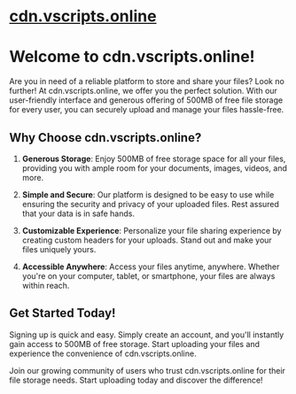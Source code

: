 # [cdn.vscripts.online](https://cdn.vscripts.online)

# Welcome to cdn.vscripts.online!

Are you in need of a reliable platform to store and share your files? Look no further! At cdn.vscripts.online, we offer you the perfect solution. With our user-friendly interface and generous offering of 500MB of free file storage for every user, you can securely upload and manage your files hassle-free.

## Why Choose cdn.vscripts.online?

1. **Generous Storage**: Enjoy 500MB of free storage space for all your files, providing you with ample room for your documents, images, videos, and more.

2. **Simple and Secure**: Our platform is designed to be easy to use while ensuring the security and privacy of your uploaded files. Rest assured that your data is in safe hands.

3. **Customizable Experience**: Personalize your file sharing experience by creating custom headers for your uploads. Stand out and make your files uniquely yours.

4. **Accessible Anywhere**: Access your files anytime, anywhere. Whether you're on your computer, tablet, or smartphone, your files are always within reach.

## Get Started Today!

Signing up is quick and easy. Simply create an account, and you'll instantly gain access to 500MB of free storage. Start uploading your files and experience the convenience of cdn.vscripts.online.

Join our growing community of users who trust cdn.vscripts.online for their file storage needs. Start uploading today and discover the difference!


<!--

**Here are some ideas to get you started:**

🙋‍♀️ A short introduction - what is your organization all about?
🌈 Contribution guidelines - how can the community get involved?
👩‍💻 Useful resources - where can the community find your docs? Is there anything else the community should know?
🍿 Fun facts - what does your team eat for breakfast?
🧙 Remember, you can do mighty things with the power of [Markdown](https://docs.github.com/github/writing-on-github/getting-started-with-writing-and-formatting-on-github/basic-writing-and-formatting-syntax)
-->
